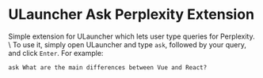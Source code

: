 # ULauncher Ask Perplexity Extension
Simple extension for ULauncher which lets user type queries for Perplexity.
\\
To use it, simply open ULauncher and type `ask`, followed by your query, and click `Enter`. For example:
```
ask What are the main differences between Vue and React?
```
